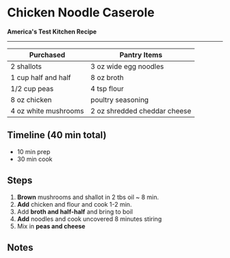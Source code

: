 # Chicken Noodle Caserole
**America's Test Kitchen Recipe**

---


Purchased             | Pantry Items
-----------           | ------------
2 shallots            | 3 oz wide egg noodles
1 cup half and half   | 8 oz broth
1/2 cup peas          | 4 tsp flour
8 oz chicken          | poultry seasoning
4 oz white mushrooms  | 2 oz shredded cheddar cheese


## Timeline (40 min total)
* 10 min prep
* 30 min cook




## Steps

1. **Brown** mushrooms and shallot in 2 tbs oil ~ 8 min.
2. **Add** chicken and flour and cook 1-2 min.
3. Add **broth and half-half** and bring to boil
4. **Add** noodles and cook uncovered 8 minutes stiring
5. Mix in **peas and cheese**


## Notes
